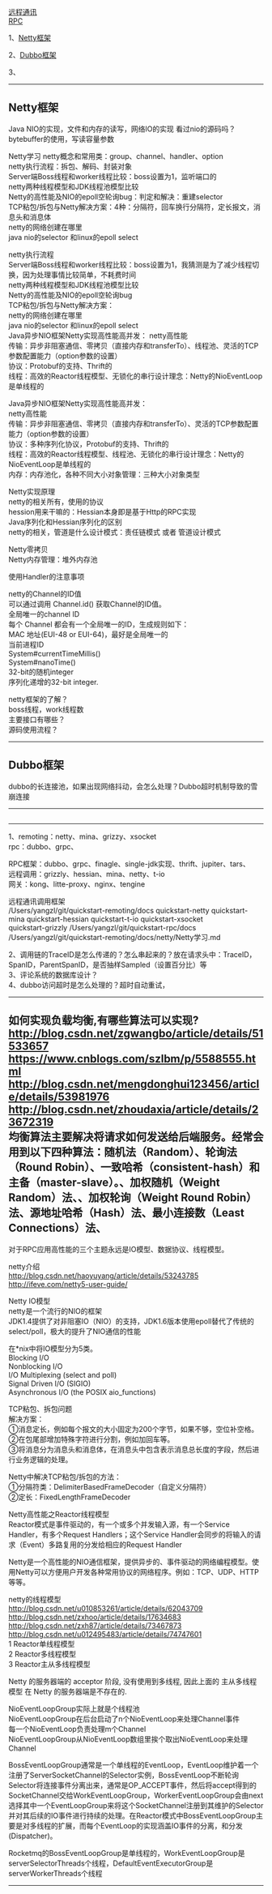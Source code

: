 [远程通讯](https://github.com/youngzil/quickstart-remoting)  
[RPC](https://github.com/youngzil/quickstart-rpc)  
  
1、[Netty框架](#Netty框架)  

2、[Dubbo框架](#Dubbo框架)  

3、[](#)  

---------------------------------------------------------------------------------------------------------------------  
## Netty框架

Java NIO的实现，文件和内存的读写，网络IO的实现
看过nio的源码吗？  
bytebuffer的使用，写读容量参数  


Netty学习
netty概念和常用类：group、channel、handler、option  
netty执行流程：拆包、解码、封装对象  
Server端Boss线程和worker线程比较：boss设置为1，监听端口的  
netty两种线程模型和JDK线程池模型比较  
Netty的高性能及NIO的epoll空轮询bug：判定和解决：重建selector  
TCP粘包/拆包与Netty解决方案：4种：分隔符，回车换行分隔符，定长报文，消息头和消息体  
netty的网络创建在哪里  
java nio的selector  和linux的epoll select  


netty执行流程  
Server端Boss线程和worker线程比较：boss设置为1，我猜测是为了减少线程切换，因为处理事情比较简单，不耗费时间  
netty两种线程模型和JDK线程池模型比较  
Netty的高性能及NIO的epoll空轮询bug  
TCP粘包/拆包与Netty解决方案：  
netty的网络创建在哪里  
java nio的selector  和linux的epoll select  
Java异步NIO框架Netty实现高性能高并发：
netty高性能  
 传输：异步非阻塞通信、零拷贝（直接内存和transferTo）、线程池、灵活的TCP参数配置能力（option参数的设置）  
 协议：Protobuf的支持、Thrift的  
 线程：高效的Reactor线程模型、无锁化的串行设计理念：Netty的NioEventLoop是单线程的  
  

Java异步NIO框架Netty实现高性能高并发：  
netty高性能  
传输：异步非阻塞通信、零拷贝（直接内存和transferTo）、灵活的TCP参数配置能力（option参数的设置）  
协议：多种序列化协议，Protobuf的支持、Thrift的  
线程：高效的Reactor线程模型、线程池、无锁化的串行设计理念：Netty的NioEventLoop是单线程的  
内存：内存池化，各种不同大小对象管理：三种大小对象类型  


Netty实现原理  
netty的相关所有，使用的协议  
hession用来干嘛的：Hessian本身即是基于Http的RPC实现  
Java序列化和Hessian序列化的区别  
netty的相关，管道是什么设计模式：责任链模式 或者 管道设计模式  

   
Netty零拷贝  
Netty内存管理：堆外内存池  

使用Handler的注意事项  

netty的Channel的ID值  
可以通过调用 Channel.id() 获取Channel的ID值。  
 全局唯一的channel ID  
每个 Channel 都会有一个全局唯一的ID，生成规则如下：  
MAC 地址(EUI-48 or EUI-64)，最好是全局唯一的  
当前进程ID  
System#currentTimeMillis()  
System#nanoTime()  
32-bit的随机integer  
序列化递增的32-bit integer.  


netty框架的了解？  
boss线程，work线程数  
主要接口有哪些？  
源码使用流程？ 
  
  
---------------------------------------------------------------------------------------------------------------------  
## Dubbo框架

dubbo的长连接池，如果出现网络抖动，会怎么处理？Dubbo超时机制导致的雪崩连接  


---------------------------------------------------------------------------------------------------------------------  
## 

---------------------------------------------------------------------------------------------------------------------  



1、remoting：netty、mina、grizzy、xsocket  
rpc：dubbo、grpc、  

RPC框架：dubbo、grpc、finagle、single-jdk实现、thrift、jupiter、tars、  
远程调用：grizzly、hessian、mina、netty、t-io  
网关：kong、litte-proxy、nginx、tengine  


远程通讯调用框架  
/Users/yangzl/git/quickstart-remoting/docs
quickstart-netty
quickstart-mina
quickstart-hessian
quickstart-t-io
quickstart-xsocket  
quickstart-grizzly
/Users/yangzl/git/quickstart-rpc/docs  
/Users/yangzl/git/quickstart-remoting/docs/netty/Netty学习.md  
  
  
2、调用链的TraceID是怎么传递的？怎么串起来的？放在请求头中：TraceID，SpanID，ParentSpanID，是否抽样Sampled（设置百分比）等  
3、评论系统的数据库设计？  
4、dubbo访问超时是怎么处理的？超时自动重试，  
  
      
  

  
  
  
---------------------------------------------------------------------------------------------------------------------  
如何实现负载均衡,有哪些算法可以实现?  
http://blog.csdn.net/zgwangbo/article/details/51533657  
https://www.cnblogs.com/szlbm/p/5588555.html  
http://blog.csdn.net/mengdonghui123456/article/details/53981976  
http://blog.csdn.net/zhoudaxia/article/details/23672319  
均衡算法主要解决将请求如何发送给后端服务。经常会用到以下四种算法：随机法（Random）、轮询法（Round Robin）、一致哈希（consistent-hash）和主备（master-slave）。、加权随机（Weight Random）法、、加权轮询（Weight Round Robin）法、源地址哈希（Hash）法、最小连接数（Least Connections）法、  
---------------------------------------------------------------------------------------------------------------------  
对于RPC应用高性能的三个主题永远是IO模型、数据协议、线程模型。  
  
netty介绍  
http://blog.csdn.net/haoyuyang/article/details/53243785  
http://ifeve.com/netty5-user-guide/  
  
Netty IO模型  
netty是一个流行的NIO的框架  
JDK1.4提供了对非阻塞IO（NIO）的支持，JDK1.6版本使用epoll替代了传统的select/poll，极大的提升了NIO通信的性能  
  
在*nix中将IO模型分为5类。  
Blocking I/O  
Nonblocking I/O  
I/O Multiplexing (select and poll)  
Signal Driven I/O (SIGIO)  
Asynchronous I/O (the POSIX aio_functions)  
  
TCP粘包、拆包问题  
解决方案：  
①消息定长，例如每个报文的大小固定为200个字节，如果不够，空位补空格。  
②在包尾部增加特殊字符进行分割，例如加回车等。  
③将消息分为消息头和消息体，在消息头中包含表示消息总长度的字段，然后进行业务逻辑的处理。  
  
Netty中解决TCP粘包/拆包的方法：  
①分隔符类：DelimiterBasedFrameDecoder（自定义分隔符）  
②定长：FixedLengthFrameDecoder  
  
Netty高性能之Reactor线程模型  
Reactor模式是事件驱动的，有一个或多个并发输入源，有一个Service Handler，有多个Request Handlers；这个Service Handler会同步的将输入的请求（Event）多路复用的分发给相应的Request Handler  
  
Netty是一个高性能的NIO通信框架，提供异步的、事件驱动的网络编程模型。使用Netty可以方便用户开发各种常用协议的网络程序。例如：TCP、UDP、HTTP等等。  
  
netty的线程模型  
http://blog.csdn.net/u010853261/article/details/62043709  
http://blog.csdn.net/zxhoo/article/details/17634683  
http://blog.csdn.net/zxh87/article/details/73467873  
http://blog.csdn.net/u012495483/article/details/74747601  
1 Reactor单线程模型  
2 Reactor多线程模型  
3 Reactor主从多线程模型  
  
Netty 的服务器端的 acceptor 阶段, 没有使用到多线程, 因此上面的 主从多线程模型 在 Netty 的服务器端是不存在的.  
  
NioEventLoopGroup实际上就是个线程池  
NioEventLoopGroup在后台启动了n个NioEventLoop来处理Channel事件  
每一个NioEventLoop负责处理m个Channel  
NioEventLoopGroup从NioEventLoop数组里挨个取出NioEventLoop来处理Channel  
  
BossEventLoopGroup通常是一个单线程的EventLoop，EventLoop维护着一个注册了ServerSocketChannel的Selector实例，BossEventLoop不断轮询Selector将连接事件分离出来，通常是OP_ACCEPT事件，然后将accept得到的SocketChannel交给WorkEventLoopGroup，WorkerEventLoopGroup会由next选择其中一个EventLoopGroup来将这个SocketChannel注册到其维护的Selector并对其后续的IO事件进行持续的处理。在Reactor模式中BossEventLoopGroup主要是对多线程的扩展，而每个EventLoop的实现涵盖IO事件的分离，和分发(Dispatcher)。  
  
Rocketmq的BossEventLoopGroup是单线程的，WorkEventLoopGroup是serverSelectorThreads个线程，DefaultEventExecutorGroup是serverWorkerThreads个线程  

  
---------------------------------------------------------------------------------------------------------------------  
  
